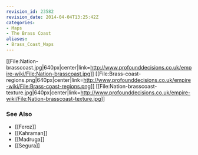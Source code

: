 ```yaml
---
revision_id: 23582
revision_date: 2014-04-04T13:25:42Z
categories:
- Maps
- The Brass Coast
aliases:
- Brass_Coast_Maps
---
```



[[File:Nation-brasscoast.jpg|640px|center|link=http://www.profounddecisions.co.uk/empire-wiki/File:Nation-brasscoast.jpg]]
[[File:Brass-coast-regions.png|640px|center|link=http://www.profounddecisions.co.uk/empire-wiki/File:Brass-coast-regions.png]]
[[File:Nation-brasscoast-texture.jpg|640px|center|link=http://www.profounddecisions.co.uk/empire-wiki/File:Nation-brasscoast-texture.jpg]]

### See Also
* [[Feroz]]
* [[Kahraman]]
* [[Madruga]]
* [[Segura]]




